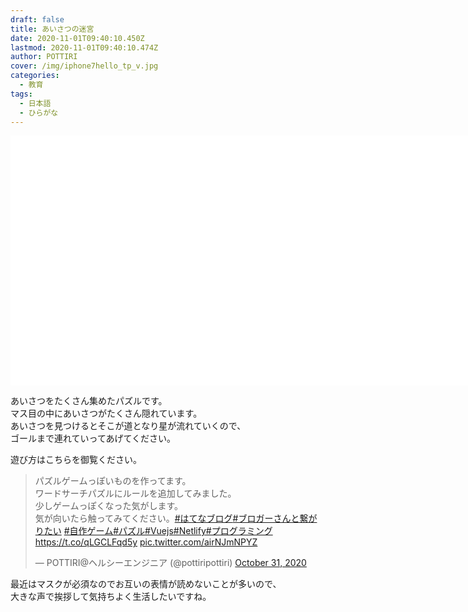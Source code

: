 ```yaml
---
draft: false
title: あいさつの迷宮
date: 2020-11-01T09:40:10.450Z
lastmod: 2020-11-01T09:40:10.474Z
author: POTTIRI
cover: /img/iphone7hello_tp_v.jpg
categories:
  - 教育
tags:
  - 日本語
  - ひらがな
---
```

<p class="maze"><iframe id="wordsearch" style="width: 100vh; height: 400px;" src="//wordsearch-components.pottiri.tech/#/maze/20201030162651617/ja" frameborder="0" scrolling="no" allowfullscreen=""></iframe></p>

あいさつをたくさん集めたパズルです。 \
マス目の中にあいさつがたくさん隠れています。\
あいさつを見つけるとそこが道となり星が流れていくので、\
ゴールまで連れていってあげてください。

遊び方はこちらを御覧ください。

<blockquote class="twitter-tweet"><p lang="ja" dir="ltr">パズルゲームっぽいものを作ってます。<br>ワードサーチパズルにルールを追加してみました。<br>少しゲームっぽくなった気がします。<br>気が向いたら触ってみてください。<a href="https://twitter.com/hashtag/%E3%81%AF%E3%81%A6%E3%81%AA%E3%83%96%E3%83%AD%E3%82%B0?src=hash&amp;ref_src=twsrc%5Etfw">#はてなブログ</a><a href="https://twitter.com/hashtag/%E3%83%96%E3%83%AD%E3%82%AC%E3%83%BC%E3%81%95%E3%82%93%E3%81%A8%E7%B9%8B%E3%81%8C%E3%82%8A%E3%81%9F%E3%81%84?src=hash&amp;ref_src=twsrc%5Etfw">#ブロガーさんと繋がりたい</a> <a href="https://twitter.com/hashtag/%E8%87%AA%E4%BD%9C%E3%82%B2%E3%83%BC%E3%83%A0?src=hash&amp;ref_src=twsrc%5Etfw">#自作ゲーム</a><a href="https://twitter.com/hashtag/%E3%83%91%E3%82%BA%E3%83%AB?src=hash&amp;ref_src=twsrc%5Etfw">#パズル</a><a href="https://twitter.com/hashtag/Vuejs?src=hash&amp;ref_src=twsrc%5Etfw">#Vuejs</a><a href="https://twitter.com/hashtag/Netlify?src=hash&amp;ref_src=twsrc%5Etfw">#Netlify</a><a href="https://twitter.com/hashtag/%E3%83%97%E3%83%AD%E3%82%B0%E3%83%A9%E3%83%9F%E3%83%B3%E3%82%B0?src=hash&amp;ref_src=twsrc%5Etfw">#プログラミング</a> <a href="https://t.co/qLGCLFqd5y">https://t.co/qLGCLFqd5y</a> <a href="https://t.co/airNJmNPYZ">pic.twitter.com/airNJmNPYZ</a></p>&mdash; POTTIRI@ヘルシーエンジニア (@pottiripottiri) <a href="https://twitter.com/pottiripottiri/status/1322346908099072000?ref_src=twsrc%5Etfw">October 31, 2020</a></blockquote> <script async src="https://platform.twitter.com/widgets.js" charset="utf-8"></script>

最近はマスクが必須なのでお互いの表情が読めないことが多いので、\
大きな声で挨拶して気持ちよく生活したいですね。